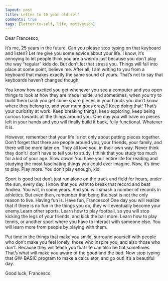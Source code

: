 ```yaml
---
layout: post
title: Letter to 10 year old self
comments: true
tags: [letter-to-self, life, motivation]
---
```


Dear Francesco,

It’s me, 25 years in the future. Can you please stop typing on that keyboard and listen? 
Let me give you some advice about your life. I know, it’s annoying to let people think 
you are a weirdo just
because you don’t play the way “regular” kids do. But don’t let that stress you. 
Things will fall into place at some point, believe me. After all, I am writing to you 
from a keyboard that makes exactly the same sound of yours.
That’s not to say that keyboards haven’t changed though.

You know how excited you get whenever you see a computer and you open things to look at 
how they are made inside, and sometimes, when you try to build them back you get some 
spare pieces in your hands you don’t know where they belong to, and your mum goes crazy? 
Keep doing that! That’s your curiosity at work. Keep breaking things, keep exploring, 
keep being curious towards all the things around you. One day you will have no pieces 
left in your hands and you will finally build it back, fully functional. Whatever it is. 

However, remember that your life is not only about putting pieces together. 
Don’t forget that there are people around you, your friends, your family, and there will 
be more later on. They all love you, in their own way. Never think they don’t.I don’t have 
to tell you to study. I think that you study too much for a kid of your age. 
Slow down! You have your entire life for reading and studying the most fascinating things 
you could ever imagine. Now, it’s time to play. Play more. You don’t play enough, kid. 

Sport is good but don’t just run alone on the track and field for hours, under the sun, 
every day. I
know that you want to break that record and beat Andrea. You will, in some years. 
And you will smash a number of records in athletics. But even then, remember that being 
the best is not the only reason to live. Having fun is.
Have fun, Francesco! One day you will realize that if there is no fun in the things you do, 
they will eventually become your enemy.Learn other sports. Learn how to play football, so 
you will stop kicking the legs of your friends, and kick the ball more. Learn how to play 
tennis, or another sport where you have to interact with someone else. You will learn more 
from people by playing with them. 

Put time in the things that make you smile, surround yourself with people who don’t make you 
feel lonely, those who inspire you, and also those who don’t. Because they will teach you 
that life can also be flat sometimes. That’s what will make you aware of the good and the bad. 
Now stop typing that GW-BASIC program to make a calculator, and go out! It’s a beautiful day.

Good luck, Francesco

